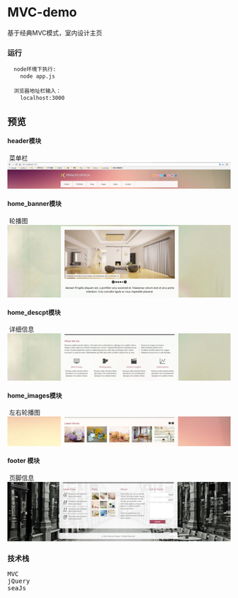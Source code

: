 # MVC-demo
基于经典MVC模式，室内设计主页

### 运行
```
  node环境下执行: 
    node app.js
  
  浏览器地址栏输入：
    localhost:3000
```
## 预览
#### header模块
  菜单栏
<img src="./preview/header.png" title="头部菜单栏">

#### home_banner模块
  轮播图
<img src="./preview/home_banner.png" title="轮播图">

#### home_descpt模块
  详细信息
<img src="./preview/home_descpt.png" title="详细信息">

#### home_images模块
  左右轮播图
<img src="./preview/home_images.png" title="左右轮播图">

#### footer 模块
  页脚信息
<img src="./preview/footer.png" title="页脚">

### 技术栈
<pre>
MVC
jQuery
seaJs
</pre>
